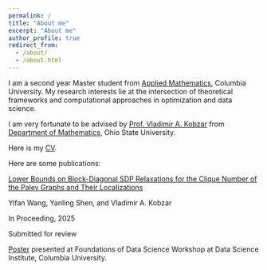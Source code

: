 ```yaml
---
permalink: /
title: "About me"
excerpt: "About me"
author_profile: true
redirect_from: 
  - /about/
  - /about.html
---
```


I am a second year Master student from [Applied Mathematics](https://www.apam.columbia.edu/programs/applied-mathematics), Columbia University. My research interests lie at the intersection of theoretical frameworks and computational approaches in optimization and data science.

I am very fortunate to be advised by [Prof. Vladimir A. Kobzar](https://math.osu.edu/people/kobzar.1) from [Department of Mathematics](https://math.osu.edu/), Ohio State University. 

Here is my [CV](https://github.com/yanling-shen/yanling.github.io/blob/master/assets/CV.pdf).

Here are some publications:

[Lower Bounds on Block-Diagonal SDP Relaxations for the Clique Number of the Paley Graphs and Their Localizations](https://github.com/yanling-shen/yanling.github.io/blob/master/assets/paley_paper.pdf)

Yifan Wang, Yanling Shen, and Vladimir A. Kobzar

In Proceeding, 2025

Submitted for review

[Poster](https://github.com/yanling-shen/yanling.github.io/blob/master/assets/Paley_poster.pdf) presented at Foundations of Data Science Workshop at Data Science Institute, Columbia University.
  
